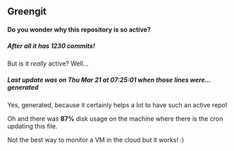## Greengit

#### Do you wonder why this repository is so active?

##### After all it has 1230 commits!

But is it *really* active? Well...

##### Last update was on Thu Mar 21 at 07:25:01 when those lines were... generated

Yes, generated, because it certainly helps a lot to have such an active repo!

Oh and there was **87%** disk usage on the machine
where there is the cron updating this file.

Not the best way to monitor a VM in the cloud but it works! :)
